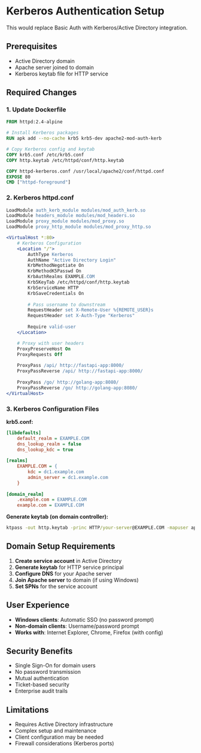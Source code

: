# Kerberos Authentication Setup

This would replace Basic Auth with Kerberos/Active Directory integration.

## Prerequisites

- Active Directory domain
- Apache server joined to domain
- Kerberos keytab file for HTTP service

## Required Changes

### 1. Update Dockerfile

```dockerfile
FROM httpd:2.4-alpine

# Install Kerberos packages
RUN apk add --no-cache krb5 krb5-dev apache2-mod-auth-kerb

# Copy Kerberos config and keytab
COPY krb5.conf /etc/krb5.conf
COPY http.keytab /etc/httpd/conf/http.keytab

COPY httpd-kerberos.conf /usr/local/apache2/conf/httpd.conf
EXPOSE 80
CMD ["httpd-foreground"]
```

### 2. Kerberos httpd.conf

```apache
LoadModule auth_kerb_module modules/mod_auth_kerb.so
LoadModule headers_module modules/mod_headers.so
LoadModule proxy_module modules/mod_proxy.so
LoadModule proxy_http_module modules/mod_proxy_http.so

<VirtualHost *:80>
    # Kerberos Configuration
    <Location "/">
        AuthType Kerberos
        AuthName "Active Directory Login"
        KrbMethodNegotiate On
        KrbMethodK5Passwd On
        KrbAuthRealms EXAMPLE.COM
        Krb5KeyTab /etc/httpd/conf/http.keytab
        KrbServiceName HTTP
        KrbSaveCredentials On
        
        # Pass username to downstream
        RequestHeader set X-Remote-User %{REMOTE_USER}s
        RequestHeader set X-Auth-Type "Kerberos"
        
        Require valid-user
    </Location>

    # Proxy with user headers
    ProxyPreserveHost On
    ProxyRequests Off
    
    ProxyPass /api/ http://fastapi-app:8000/
    ProxyPassReverse /api/ http://fastapi-app:8000/
    
    ProxyPass /go/ http://golang-app:8080/
    ProxyPassReverse /go/ http://golang-app:8080/
</VirtualHost>
```

### 3. Kerberos Configuration Files

**krb5.conf:**
```ini
[libdefaults]
    default_realm = EXAMPLE.COM
    dns_lookup_realm = false
    dns_lookup_kdc = true
    
[realms]
    EXAMPLE.COM = {
        kdc = dc1.example.com
        admin_server = dc1.example.com
    }
    
[domain_realm]
    .example.com = EXAMPLE.COM
    example.com = EXAMPLE.COM
```

**Generate keytab (on domain controller):**
```cmd
ktpass -out http.keytab -princ HTTP/your-server@EXAMPLE.COM -mapuser apache-service -pass YourPassword
```

## Domain Setup Requirements

1. **Create service account** in Active Directory
2. **Generate keytab** for HTTP service principal
3. **Configure DNS** for your Apache server
4. **Join Apache server** to domain (if using Windows)
5. **Set SPNs** for the service account

## User Experience

- **Windows clients**: Automatic SSO (no password prompt)
- **Non-domain clients**: Username/password prompt
- **Works with**: Internet Explorer, Chrome, Firefox (with config)

## Security Benefits

- Single Sign-On for domain users
- No password transmission
- Mutual authentication
- Ticket-based security
- Enterprise audit trails

## Limitations

- Requires Active Directory infrastructure
- Complex setup and maintenance
- Client configuration may be needed
- Firewall considerations (Kerberos ports)
